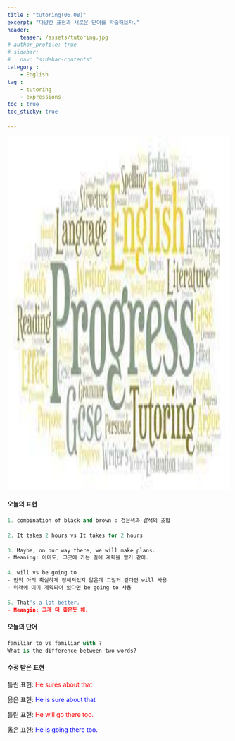 ```yaml
---
title : "tutoring(06.08)"
excerpt: "다양한 표현과 새로운 단어를 학습해보자."
header:
    teaser: /assets/tutoring.jpg
# author_profile: true
# sidebar:
#   nav: "sidebar-contents"
category :
    - English
tag : 
    - tutoring
    - expressions  
toc : true 
toc_sticky: true

---
```


<img src='/assets/tutoring.jpg' width = 1000 height = 800>

#### 오늘의 표현

```py
1. combination of black and brown : 검은색과 갈색의 조합

2. It takes 2 hours vs It takes for 2 hours

3. Maybe, on our way there, we will make plans.
- Meaning: 아마도, 그곳에 가는 길에 계획을 짤거 같아. 

4. will vs be going to 
- 만약 아직 확실하게 정해져있지 않은데 그럴거 같다면 will 사용
- 미래에 이미 계획되어 있다면 be going to 사용

5. That's a lot better.
- Meangin: 그게 더 좋은듯 해. 
```

#### 오늘의 단어

```py
familiar to vs familiar with ? 
What is the difference between two words? 
```

#### 수정 받은 표현

틀린 표현: <span style="color:red">He sures about that</span>

옳은 표현: <span style="color:blue">He is sure about that</span>

틀린 표현: <span style="color:red">He will go there too.</span>

옳은 표현: <span style="color:blue">He is going there too.</span>